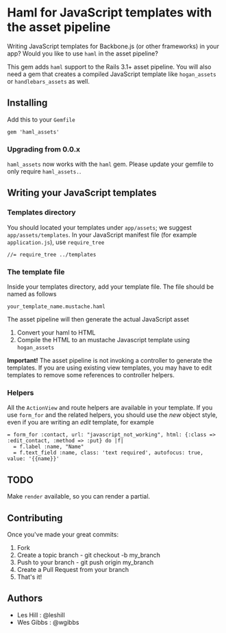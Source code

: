 # Haml for JavaScript templates with the asset pipeline

Writing JavaScript templates for Backbone.js (or other frameworks) in your app?
Would you like to use `haml` in the asset pipeline?

This gem adds `haml` support to the Rails 3.1+ asset pipeline. You will also
need a gem that creates a compiled JavaScript template like `hogan_assets` or
`handlebars_assets` as well.

## Installing

Add this to your `Gemfile`

    gem 'haml_assets'

### Upgrading from 0.0.x

`haml_assets` now works with the `haml` gem. Please update your gemfile to only
require `haml_assets.`.

## Writing your JavaScript templates

### Templates directory

You should located your templates under `app/assets`; we suggest
`app/assets/templates`. In your JavaScript manifest file (for example
`application.js`), use `require_tree`

    //= require_tree ../templates

### The template file

Inside your templates directory, add your template file. The file should be
named as follows

    your_template_name.mustache.haml

The asset pipeline will then generate the actual JavaScript asset

1. Convert your haml to HTML
1. Compile the HTML to an mustache Javascript template using `hogan_assets`

**Important!** The asset pipeline is not invoking a controller to generate the
templates. If you are using existing view templates, you may have to edit
templates to remove some references to controller helpers.

### Helpers

All the `ActionView` and route helpers are available in your template. If you use
`form_for` and the related helpers, you should use the *new* object style, even
if you are writing an *edit* template, for example

    = form_for :contact, url: "javascript_not_working", html: {:class => :edit_contact, :method => :put} do |f|
      = f.label :name, "Name"
      = f.text_field :name, class: 'text required', autofocus: true, value: '{{name}}'

## TODO

Make `render` available, so you can render a partial.

## Contributing

Once you've made your great commits:

1. Fork
1. Create a topic branch - git checkout -b my_branch
1. Push to your branch - git push origin my_branch
1. Create a Pull Request from your branch
1. That's it!

## Authors

* Les Hill  : @leshill
* Wes Gibbs : @wgibbs
